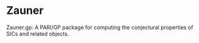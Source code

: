 # Zauner

Zauner.gp: A PARI/GP package for computing the conjectural properties of SICs and related objects.


